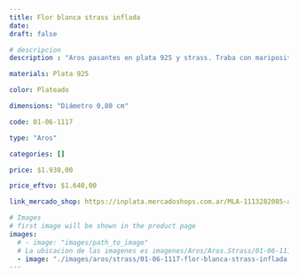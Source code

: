```yaml
---
title: Flor blanca strass inflada
date: 
draft: false

# descripcion
description : "Aros pasantes en plata 925 y strass. Traba con mariposita."

materials: Plata 925

color: Plateado

dimensions: "Diámetro 0,80 cm"

code: 01-06-1117

type: "Aros"

categories: []

price: $1.930,00

price_eftvo: $1.640,00

link_mercado_shop: https://inplata.mercadoshops.com.ar/MLA-1113282085-aro-en-plata-925-y-strass-flor-blanca-strass-inflada-_JM

# Images
# first image will be shown in the product page
images:
  # - image: "images/path_to_image"
  # La ubicacion de las imagenes es imagenes/Aros/Aros.Strass/01-06-1117-flor-blanca-strass-inflada
  - image: "./images/aros/strass/01-06-1117-flor-blanca-strass-inflada.jpg"
---
```

